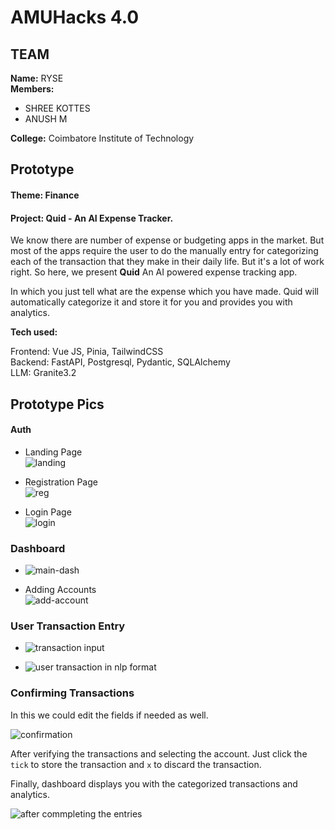 # AMUHacks 4.0

## TEAM 

**Name:** RYSE  
**Members:**  
+ SHREE KOTTES
+ ANUSH M

**College:** Coimbatore Institute of Technology 

## Prototype

#### Theme: Finance  
#### Project: Quid - An AI Expense Tracker. 

We know there are number of expense or budgeting apps in the market. But most of the apps require the user to do the manually entry for categorizing each of the transaction that they make in their daily life. But it's a lot of work right. So here, we present **Quid** An AI powered expense tracking app.

In which you just tell what are the expense which you have made. Quid will automatically categorize it and store it for you and provides you with analytics.

**Tech used:**  

Frontend: Vue JS, Pinia, TailwindCSS  
Backend: FastAPI, Postgresql, Pydantic, SQLAlchemy  
LLM: Granite3.2  

## Prototype Pics

#### Auth

- Landing Page  
![landing](https://github.com/user-attachments/assets/f0b503e9-3503-49cd-bc63-525afbc13a6e)

- Registration Page  
![reg](https://github.com/user-attachments/assets/678dc660-a070-4e63-9981-8141580831e5)

- Login Page   
![login](https://github.com/user-attachments/assets/3f08d78e-2566-44a0-86e7-7f16915eb78c)
    

### Dashboard  

- ![main-dash](https://github.com/user-attachments/assets/ebc4eeee-f246-45af-98c0-b0f9c70b3a68)

- Adding Accounts  
![add-account](https://github.com/user-attachments/assets/94db2e81-401e-4b70-b8bd-bc843373bf26)

### User Transaction Entry  

- ![transaction input](https://github.com/user-attachments/assets/9e20c2ec-c539-4d9e-b63f-9478fc39286d)

- ![user transaction in nlp format](https://github.com/user-attachments/assets/21475d6f-9a1c-4136-93df-8cf19fc19a45)

### Confirming Transactions

In this we could edit the fields if needed as well.  

![confirmation](https://github.com/user-attachments/assets/cbb92efb-e901-4cfe-b5ee-1f7b846a4c35)

After verifying the transactions and selecting the account. Just click the `tick` to store the transaction and `x` to discard the transaction.  

Finally, dashboard displays you with the categorized transactions and analytics.  

![after commpleting the entries](https://github.com/user-attachments/assets/a1706210-ae74-4591-a216-2956de6dba44)

